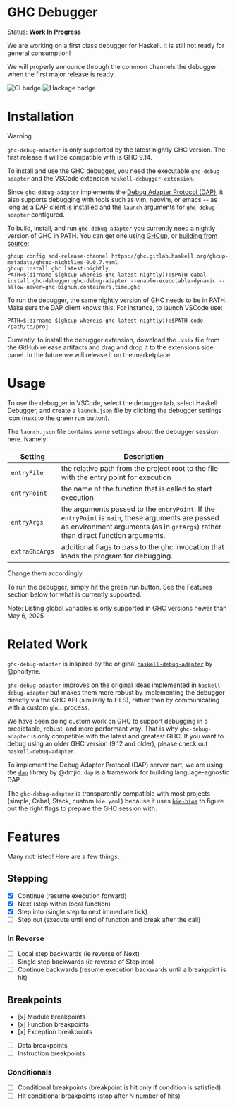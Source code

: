 # GHC Debugger

Status: **Work In Progress**

We are working on a first class debugger for Haskell.
It is still not ready for general consumption!

We will properly announce through the common channels the debugger when the
first major release is ready.

![CI badge](https://github.com/well-typed/ghc-debugger/actions/workflows/debugger.yaml/badge.svg) ![Hackage badge](https://img.shields.io/hackage/v/ghc-debugger.svg)

# Installation

> [!WARNING]
> `ghc-debug-adapter` is only supported by the latest nightly GHC version.
> The first release it will be compatible with is GHC 9.14.

To install and use the GHC debugger, you need the executable `ghc-debug-adapter`
and the VSCode extension `haskell-debugger-extension`.

Since `ghc-debug-adapter` implements the [Debug Adapter Protocol
(DAP)](https://microsoft.github.io/debug-adapter-protocol/), it also supports
debugging with tools such as vim, neovim, or emacs -- as long as a DAP client is
installed and the `launch` arguments for `ghc-debug-adapter` configured.

To build, install, and run `ghc-debug-adapter` you currently need a nightly
version of GHC in PATH. You can get one using
[GHCup](https://ghcup.readthedocs.io/en/latest/guide/), or [building from source](https://gitlab.haskell.org/ghc/ghc/-/wikis/building/preparation):
```
ghcup config add-release-channel https://ghc.gitlab.haskell.org/ghcup-metadata/ghcup-nightlies-0.0.7.yaml
ghcup install ghc latest-nightly 
PATH=$(dirname $(ghcup whereis ghc latest-nightly)):$PATH cabal install ghc-debugger:ghc-debug-adapter --enable-executable-dynamic --allow-newer=ghc-bignum,containers,time,ghc
```

To run the debugger, the same nightly version of GHC needs to be in PATH. Make
sure the DAP client knows this. For instance, to launch VSCode use:
```
PATH=$(dirname $(ghcup whereis ghc latest-nightly)):$PATH code /path/to/proj
```
Currently, to install the debugger extension, download the `.vsix` file from the
GitHub release artifacts and drag and drop it to the extensions side panel. In
the future we will release it on the marketplace.

# Usage

To use the debugger in VSCode, select the debugger tab, select Haskell Debugger,
and create a `launch.json` file by clicking the debugger settings icon (next to
the green run button).

The `launch.json` file contains some settings about the debugger session here.
Namely:

| Setting | Description |
| --- | --- |
| `entryFile`    | the relative path from the project root to the file with the entry point for execution                                                                                                |
| `entryPoint`   | the name of the function that is called to start execution                                                                                                                            |
| `entryArgs`    | the arguments passed to the `entryPoint`. If the `entryPoint` is `main`, these arguments are passed as environment arguments (as in `getArgs`) rather than direct function arguments. |
| `extraGhcArgs` | additional flags to pass to the ghc invocation that loads the program for debugging.                                                                                                  |

Change them accordingly.

To run the debugger, simply hit the green run button.
See the Features section below for what is currently supported.

Note: Listing global variables is only supported in GHC versions newer than May 6, 2025

# Related Work

`ghc-debug-adapter` is inspired by the original
[`haskell-debug-adapter`](https://github.com/phoityne/haskell-debug-adapter/) by @phoityne.

`ghc-debug-adapter` improves on the original ideas implemented in
`haskell-debug-adapter` but makes them more robust by implementing the debugger
directly via the GHC API (similarly to HLS), rather than by communicating with a
custom `ghci` process.

We have been doing custom work on GHC to support debugging in a predictable,
robust, and more performant way. That is why `ghc-debug-adapter` is only
compatible with the latest and greatest GHC. If you want to debug using an older
GHC version (9.12 and older), please check out `haskell-debug-adapter`.

To implement the Debug Adapter Protocol (DAP) server part, we are using the
[`dap`](https://hackage.haskell.org/package/dap-0.2.0.0) library by @dmjio.
`dap` is a framework for building language-agnostic DAP.

The `ghc-debug-adapter` is transparently compatible with most projects (simple,
Cabal, Stack, custom `hie.yaml`) because
it uses [`hie-bios`](https://github.com/haskell/hie-bios) to figure out the
right flags to prepare the GHC session with.


# Features

Many not listed! Here are a few things:

## Stepping

- [x] Continue (resume execution forward)
- [x] Next (step within local function)
- [x] Step into (single step to next immediate tick)
- [ ] Step out (execute until end of function and break after the call)

### In Reverse

- [ ] Local step backwards (ie reverse of Next)
- [ ] Single step backwards (ie reverse of Step into)
- [ ] Continue backwards (resume execution backwards until a breakpoint is hit)

## Breakpoints

- [x] Module breakpoints
- [x] Function breakpoints
- [x] Exception breakpoints
- [ ] Data breakpoints
- [ ] Instruction breakpoints

### Conditionals
- [ ] Conditional breakpoints     (breakpoint is hit only if condition is satisfied)
- [ ] Hit conditional breakpoints (stop after N number of hits)
